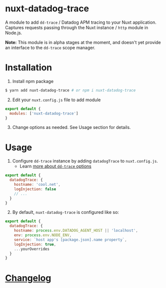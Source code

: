 # nuxt-datadog-trace

A module to add `dd-trace` / Datadog APM tracing to your Nuxt application. Captures requests passing
through the Nuxt instance / `http` module in Node.js.

**Note:** This module is in alpha stages at the moment, and doesn't yet provide an interface to the `dd-trace` scope manager.

# Installation

1. Install npm package

```sh
$ yarn add nuxt-datadog-trace # or npm i nuxt-datadog-trace
```

2. Edit your `nuxt.config.js` file to add module

```js
export default {
  modules: ['nuxt-datadog-trace']
}
```

3. Change options as needed. See Usage section for details.

# Usage

1. Configure `dd-trace` instance by adding `datadogTrace` to `nuxt.config.js`.
   - Learn [more about `dd-trace` options](https://datadog.github.io/dd-trace-js/interfaces/traceroptions.html)

```js
export default {
  datadogTrace: {
    hostname: 'cool.net',
    logInjection: false
    // ...
  }
}
```

2. By default, `nuxt-datadog-trace` is configured like so:

```js
export default {
  datadogTrace: {
    hostname: process.env.DATADOG_AGENT_HOST || 'localhost',
    env: process.env.NODE_ENV,
    service: `host app's [package.json].name property`,
    logInjection: true,
    ...yourOverrides
  }
}
```

# [Changelog](./CHANGELOG.md)

